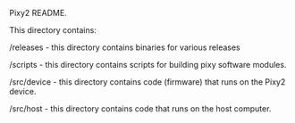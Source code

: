Pixy2 README.

This directory contains:

/releases - this directory contains binaries for various releases 

/scripts - this directory contains scripts for building pixy software modules.

/src/device - this directory contains code (firmware) that runs on the Pixy2 device.

/src/host - this directory contains code that runs on the host computer.


